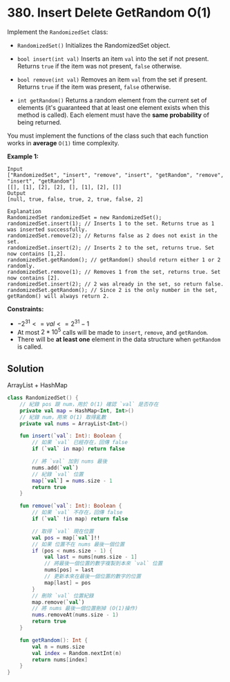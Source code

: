 # 380. Insert Delete GetRandom O(1)

Implement the `RandomizedSet` class:

- `RandomizedSet()` Initializes the RandomizedSet object.

- `bool insert(int val)` Inserts an item `val` into the set if not present. Returns `true` if the item was not present, `false` otherwise.

- `bool remove(int val)` Removes an item `val` from the set if present. Returns `true` if the item was present, `false` otherwise.

- `int getRandom()` Returns a random element from the current set of elements (it's guaranteed that at least one element exists when this method is called). Each element must have the **same probability** of being returned.

You must implement the functions of the class such that each function works in **average** `O(1)` time complexity.

 

**Example 1:**
```
Input
["RandomizedSet", "insert", "remove", "insert", "getRandom", "remove", "insert", "getRandom"]
[[], [1], [2], [2], [], [1], [2], []]
Output
[null, true, false, true, 2, true, false, 2]

Explanation
RandomizedSet randomizedSet = new RandomizedSet();
randomizedSet.insert(1); // Inserts 1 to the set. Returns true as 1 was inserted successfully.
randomizedSet.remove(2); // Returns false as 2 does not exist in the set.
randomizedSet.insert(2); // Inserts 2 to the set, returns true. Set now contains [1,2].
randomizedSet.getRandom(); // getRandom() should return either 1 or 2 randomly.
randomizedSet.remove(1); // Removes 1 from the set, returns true. Set now contains [2].
randomizedSet.insert(2); // 2 was already in the set, so return false.
randomizedSet.getRandom(); // Since 2 is the only number in the set, getRandom() will always return 2.
``` 

**Constraints:**

- $-2^{31} <= val <= 2^{31} - 1$
- At most $2 * 10^5$ calls will be made to `insert`, `remove`, and `getRandom`.
- There will be **at least one** element in the data structure when `getRandom` is called.

## Solution

ArrayList + HashMap

```kotlin
class RandomizedSet() {
    // 紀錄 pos 跟 num，用於 O(1) 確認 `val` 是否存在
    private val map = HashMap<Int, Int>()
    // 紀錄 num，用來 O(1) 取得亂數
    private val nums = ArrayList<Int>()

    fun insert(`val`: Int): Boolean {
        // 如果 `val` 已經存在，回傳 false
        if (`val` in map) return false

        // 將 `val` 加到 nums 最後
        nums.add(`val`)
        // 紀錄 `val` 位置
        map[`val`] = nums.size - 1
        return true
    }

    fun remove(`val`: Int): Boolean {
        // 如果 `val` 不存在，回傳 false
        if (`val` !in map) return false

        // 取得 `val` 現在位置
        val pos = map[`val`]!!
        // 如果 位置不在 nums 最後一個位置
        if (pos < nums.size - 1) {
            val last = nums[nums.size - 1]
            // 將最後一個位置的數字複製到本來 `val` 位置
            nums[pos] = last
            // 更新本來在最後一個位置的數字的位置
            map[last] = pos
        }
        // 刪除 `val` 位置紀錄
        map.remove(`val`)
        // 將 nums 最後一個位置刪掉 (O(1)操作)
        nums.removeAt(nums.size - 1)
        return true
    }

    fun getRandom(): Int {
        val n = nums.size
        val index = Random.nextInt(n)
        return nums[index]
    }
}
```